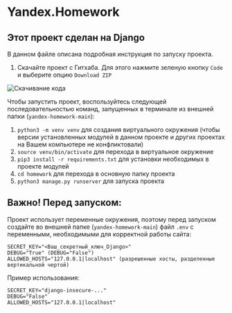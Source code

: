 # Yandex.Homework

## Этот проект сделан на Django

В данном файле описана подробная инструкция по запуску проекта.

1. Скачайте проект с Гитхаба. Для этого нажмите зеленую кнопку `Code` и выберите опцию `Download ZIP`

![Скачивание кода](https://aadev151.tech/static/for_other_projects/download_gh_proj.png)

Чтобы запустить проект, воспользуйтесь следующей последовательностью команд, запущенных в терминале из внешней папки (`yandex-homework-main`):

1. `python3 -m venv venv` для создания виртуального окружения (чтобы версии установленных модулей в данном проекте и других проектах на Вашем компьютере не конфликтовали)
2. `source venv/bin/activate` для перехода в виртуальное окружение
3. `pip3 install -r requirements.txt` для установки необходимых в проекте модулей
4. `cd homework` для перехода в основную папку проекта
5. `python3 manage.py runserver` для запуска проекта

## Важно! Перед запуском:

Проект использует переменные окружения, поэтому перед запуском создайте во внешней папке (`yandex-homework-main`) файл `.env` с переменными, необходимыми для корректной работы сайта:
```
SECRET_KEY="<Ваш_секретный_ключ_Django>"
DEBUG="True" (DEBUG="False")
ALLOWED_HOSTS="127.0.0.1|localhost" (разрешенные хосты, разделенные вертикальной чертой)
```

Пример использования:
```
SECRET_KEY="django-insecure-..."
DEBUG="False"
ALLOWED_HOSTS="127.0.0.1|localhost"
```
